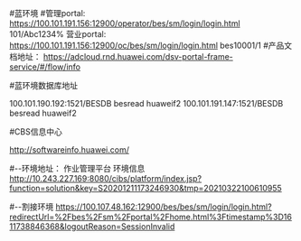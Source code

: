 
#蓝环境
#管理portal: 
https://100.101.191.156:12900/operator/bes/sm/login/login.html
101/Abc1234%
营业portal: https://100.101.191.156:12900/oc/bes/sm/login/login.html
bes10001/1
#产品文档地址：
https://adcloud.rnd.huawei.com/dsv-portal-frame-service/#/flow/info

#蓝环境数据库地址

100.101.190.192:1521/BESDB   besread	huaweif2
100.101.191.147:1521/BESDB   besread	huaweif2


#CBS信息中心

http://softwareinfo.huawei.com/

#--环境地址：  作业管理平台  环境信息
http://10.243.227.169:8080/cibs/platform/index.jsp?function=solution&key=S20201211173246930&tmp=20210322100610955

#--割接环境
https://100.107.48.162:12900/bes/bes/sm/login/login.html?redirectUrl=%2Fbes%2Fsm%2Fportal%2Fhome.html%3Ftimestamp%3D1611738846368&logoutReason=SessionInvalid
